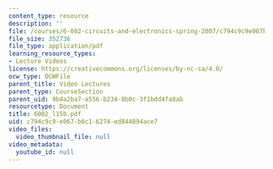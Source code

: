 ```yaml
---
content_type: resource
description: ''
file: /courses/6-002-circuits-and-electronics-spring-2007/c794c9c9e067b6c16274ed844894ace7_6002_l15b.pdf
file_size: 352736
file_type: application/pdf
learning_resource_types:
- Lecture Videos
license: https://creativecommons.org/licenses/by-nc-sa/4.0/
ocw_type: OCWFile
parent_title: Video Lectures
parent_type: CourseSection
parent_uid: 9b4a2ba7-a556-b234-8b0c-3f1bdd4fa8ab
resourcetype: Document
title: 6002_l15b.pdf
uid: c794c9c9-e067-b6c1-6274-ed844894ace7
video_files:
  video_thumbnail_file: null
video_metadata:
  youtube_id: null
---
```

